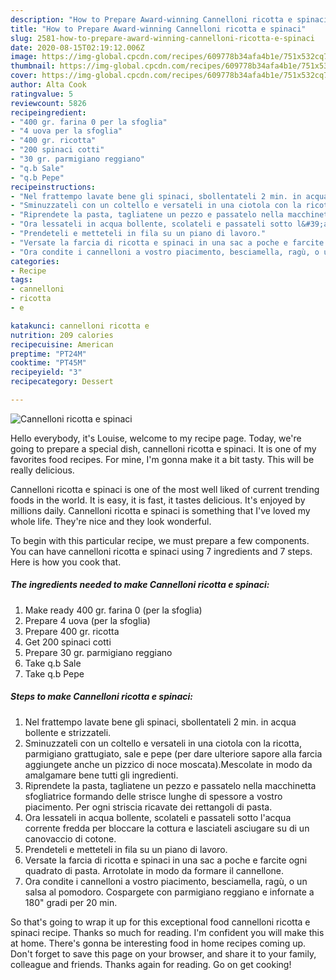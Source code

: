 ```yaml
---
description: "How to Prepare Award-winning Cannelloni ricotta e spinaci"
title: "How to Prepare Award-winning Cannelloni ricotta e spinaci"
slug: 2581-how-to-prepare-award-winning-cannelloni-ricotta-e-spinaci
date: 2020-08-15T02:19:12.006Z
image: https://img-global.cpcdn.com/recipes/609778b34afa4b1e/751x532cq70/cannelloni-ricotta-e-spinaci-recipe-main-photo.jpg
thumbnail: https://img-global.cpcdn.com/recipes/609778b34afa4b1e/751x532cq70/cannelloni-ricotta-e-spinaci-recipe-main-photo.jpg
cover: https://img-global.cpcdn.com/recipes/609778b34afa4b1e/751x532cq70/cannelloni-ricotta-e-spinaci-recipe-main-photo.jpg
author: Alta Cook
ratingvalue: 5
reviewcount: 5826
recipeingredient:
- "400 gr. farina 0 per la sfoglia"
- "4 uova per la sfoglia"
- "400 gr. ricotta"
- "200 spinaci cotti"
- "30 gr. parmigiano reggiano"
- "q.b Sale"
- "q.b Pepe"
recipeinstructions:
- "Nel frattempo lavate bene gli spinaci, sbollentateli 2 min. in acqua bollente e strizzateli."
- "Sminuzzateli con un coltello e versateli in una ciotola con la ricotta, parmigiano grattugiato, sale e pepe (per dare ulteriore sapore alla farcia aggiungete anche un pizzico di noce moscata).Mescolate in modo da amalgamare bene tutti gli ingredienti."
- "Riprendete la pasta, tagliatene un pezzo e passatelo nella macchinetta sfogliatrice formando delle strisce lunghe di spessore a vostro piacimento. Per ogni striscia ricavate dei rettangoli di pasta."
- "Ora lessateli in acqua bollente, scolateli e passateli sotto l&#39;acqua corrente fredda per bloccare la cottura e lasciateli asciugare su di un canovaccio di cotone."
- "Prendeteli e metteteli in fila su un piano di lavoro."
- "Versate la farcia di ricotta e spinaci in una sac a poche e farcite ogni quadrato di pasta. Arrotolate in modo da formare il cannellone."
- "Ora condite i cannelloni a vostro piacimento, besciamella, ragù, o un salsa al pomodoro. Cospargete con parmigiano reggiano e infornate a 180&#34; gradi per 20 min."
categories:
- Recipe
tags:
- cannelloni
- ricotta
- e

katakunci: cannelloni ricotta e 
nutrition: 209 calories
recipecuisine: American
preptime: "PT24M"
cooktime: "PT45M"
recipeyield: "3"
recipecategory: Dessert

---
```



![Cannelloni ricotta e spinaci](https://img-global.cpcdn.com/recipes/609778b34afa4b1e/751x532cq70/cannelloni-ricotta-e-spinaci-recipe-main-photo.jpg)

Hello everybody, it's Louise, welcome to my recipe page. Today, we're going to prepare a special dish, cannelloni ricotta e spinaci. It is one of my favorites food recipes. For mine, I'm gonna make it a bit tasty. This will be really delicious.



Cannelloni ricotta e spinaci is one of the most well liked of current trending foods in the world. It is easy, it is fast, it tastes delicious. It's enjoyed by millions daily. Cannelloni ricotta e spinaci is something that I've loved my whole life. They're nice and they look wonderful.


To begin with this particular recipe, we must prepare a few components. You can have cannelloni ricotta e spinaci using 7 ingredients and 7 steps. Here is how you cook that.

<!--inarticleads1-->

##### The ingredients needed to make Cannelloni ricotta e spinaci:

1. Make ready 400 gr. farina 0 (per la sfoglia)
1. Prepare 4 uova (per la sfoglia)
1. Prepare 400 gr. ricotta
1. Get 200 spinaci cotti
1. Prepare 30 gr. parmigiano reggiano
1. Take q.b Sale
1. Take q.b Pepe




<!--inarticleads2-->

##### Steps to make Cannelloni ricotta e spinaci:

1. Nel frattempo lavate bene gli spinaci, sbollentateli 2 min. in acqua bollente e strizzateli.
1. Sminuzzateli con un coltello e versateli in una ciotola con la ricotta, parmigiano grattugiato, sale e pepe (per dare ulteriore sapore alla farcia aggiungete anche un pizzico di noce moscata).Mescolate in modo da amalgamare bene tutti gli ingredienti.
1. Riprendete la pasta, tagliatene un pezzo e passatelo nella macchinetta sfogliatrice formando delle strisce lunghe di spessore a vostro piacimento. Per ogni striscia ricavate dei rettangoli di pasta.
1. Ora lessateli in acqua bollente, scolateli e passateli sotto l&#39;acqua corrente fredda per bloccare la cottura e lasciateli asciugare su di un canovaccio di cotone.
1. Prendeteli e metteteli in fila su un piano di lavoro.
1. Versate la farcia di ricotta e spinaci in una sac a poche e farcite ogni quadrato di pasta. Arrotolate in modo da formare il cannellone.
1. Ora condite i cannelloni a vostro piacimento, besciamella, ragù, o un salsa al pomodoro. Cospargete con parmigiano reggiano e infornate a 180&#34; gradi per 20 min.




So that's going to wrap it up for this exceptional food cannelloni ricotta e spinaci recipe. Thanks so much for reading. I'm confident you will make this at home. There's gonna be interesting food in home recipes coming up. Don't forget to save this page on your browser, and share it to your family, colleague and friends. Thanks again for reading. Go on get cooking!
